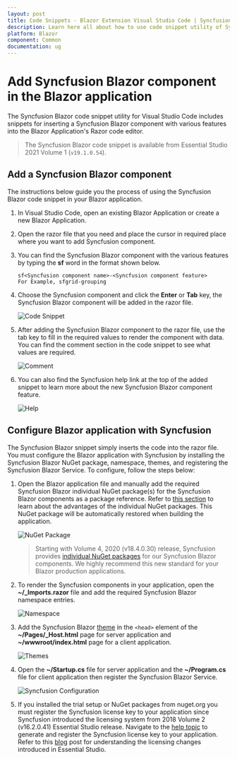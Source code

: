 ```yaml
---
layout: post
title: Code Snippets - Blazor Extension Visual Studio Code | Syncfusion
description: Learn here all about how to use code snippet utility of Syncfusion Blazor Extension for Visual Studio Code and much more. 
platform: Blazor
component: Common
documentation: ug
---
```


# Add Syncfusion Blazor component in the Blazor application

The Syncfusion Blazor code snippet utility for Visual Studio Code includes snippets for inserting a Syncfusion Blazor component with various features into the Blazor Application's Razor code editor.

   > The Syncfusion Blazor code snippet is available from Essential Studio 2021 Volume 1 (`v19.1.0.54`).

## Add a Syncfusion Blazor component

The instructions below guide you the process of using the Syncfusion Blazor code snippet in your Blazor application.

1. In Visual Studio Code, open an existing Blazor Application or create a new Blazor Application.

2. Open the razor file that you need and place the cursor in required place where you want to add Syncfusion component.

3. You can find the Syncfusion Blazor component with the various features by typing the **sf** word in the format shown below.

    ```
    sf<Syncfusion component name>-<Syncfusion component feature>
    For Example, sfgrid-grouping
    ```
4. Choose the Syncfusion component and click the **Enter** or **Tab** key, the Syncfusion Blazor component will be added in the razor file.

    ![Code Snippet](images/codesnippet.gif)

5. After adding the Syncfusion Blazor component to the razor file, use the tab key to fill in the required values to render the component with data. You can find the comment section in the code snippet to see what values are required.

    ![Comment](images/Comment.png)

6. You can also find the Syncfusion help link at the top of the added snippet to learn more about the new Syncfusion Blazor component feature.

    ![Help](images/Help.png)

## Configure Blazor application with Syncfusion

The Syncfusion Blazor snippet simply inserts the code into the razor file. You must configure the Blazor application with Syncfusion by installing the Syncfusion Blazor NuGet package, namespace, themes, and registering the Syncfusion Blazor Service. To configure, follow the steps below:

1. Open the Blazor application file and manually add the required Syncfusion Blazor individual NuGet package(s) for the Syncfusion Blazor components as a package reference. Refer to [this section](https://blazor.syncfusion.com/documentation/nuget-packages/#benefits-of-using-individual-nuget-packages) to learn about the advantages of the individual NuGet packages. This NuGet package will be automatically restored when building the application.

    ![NuGet Package](images/NuGet-Snippet.png)

    > Starting with Volume 4, 2020 (v18.4.0.30) release, Syncfusion provides [individual NuGet packages](https://blazor.syncfusion.com/documentation/nuget-packages/) for our Syncfusion Blazor components. We highly recommend this new standard for your Blazor production applications.

2. To render the Syncfusion components in your application, open the **~/_Imports.razor** file and add the required Syncfusion Blazor namespace entries.

    ![Namespace](images/Namespace-Snippet.png)

3. Add the Syncfusion Blazor [theme](https://blazor.syncfusion.com/documentation/appearance/themes/) in the `<head>` element of the **~/Pages/_Host.html** page for server application and **~/wwwroot/index.html** page for a client application.

    ![Themes](images/Themes-Snippet.png)

4. Open the **~/Startup.cs** file for server application and the **~/Program.cs** file for client application then register the Syncfusion Blazor Service.

    ![Syncfusion Configuration](images/Configuration-Snippet.png)

5. If you installed the trial setup or NuGet packages from nuget.org you must register the Syncfusion license key to your application since Syncfusion introduced the licensing system from 2018 Volume 2 (v16.2.0.41) Essential Studio release. Navigate to the [help topic](https://help.syncfusion.com/common/essential-studio/licensing/license-key#how-to-generate-syncfusion-license-key) to generate and register the Syncfusion license key to your application. Refer to this [blog](https://blog.syncfusion.com/post/Whats-New-in-2018-Volume-2-Licensing-Changes-in-the-1620x-Version-of-Essential-Studio.aspx?_ga=2.11237684.1233358434.1587355730-230058891.1567654773) post for understanding the licensing changes introduced in Essential Studio.